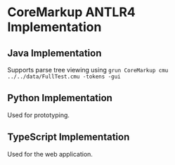 # CoreMarkup ANTLR4 Implementation

## Java Implementation

Supports parse tree viewing using `grun CoreMarkup cmu ../../data/FullTest.cmu -tokens -gui`

## Python Implementation

Used for prototyping.

## TypeScript Implementation

Used for the web application.